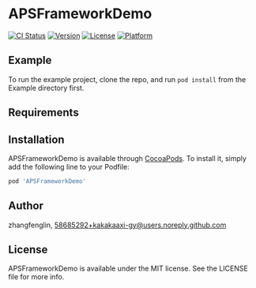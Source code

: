 # APSFrameworkDemo

[![CI Status](https://img.shields.io/travis/zhangfenglin/APSFrameworkDemo.svg?style=flat)](https://travis-ci.org/zhangfenglin/APSFrameworkDemo)
[![Version](https://img.shields.io/cocoapods/v/APSFrameworkDemo.svg?style=flat)](https://cocoapods.org/pods/APSFrameworkDemo)
[![License](https://img.shields.io/cocoapods/l/APSFrameworkDemo.svg?style=flat)](https://cocoapods.org/pods/APSFrameworkDemo)
[![Platform](https://img.shields.io/cocoapods/p/APSFrameworkDemo.svg?style=flat)](https://cocoapods.org/pods/APSFrameworkDemo)

## Example

To run the example project, clone the repo, and run `pod install` from the Example directory first.

## Requirements

## Installation

APSFrameworkDemo is available through [CocoaPods](https://cocoapods.org). To install
it, simply add the following line to your Podfile:

```ruby
pod 'APSFrameworkDemo'
```

## Author

zhangfenglin, 58685292+kakakaaxi-gy@users.noreply.github.com

## License

APSFrameworkDemo is available under the MIT license. See the LICENSE file for more info.
